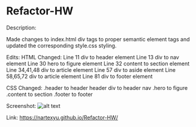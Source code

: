 # Refactor-HW

Description: 

Made changes to index.html div tags to proper semantic element tags and updated the corresponding style.css styling. 

Edits: 
HTML 
    Changed:
    Line 11 div to header element
    Line 13 div to nav element
    Line 30 hero to figure element
    Line 32 content to section element
    Line 34,41,48 div to article element
    Line 57 div to aside element
    Line 58,65,72 div to article element
    Line 81 div to footer element

CSS
    Changed:
    .header to header
    header div to header nav
    .hero to figure
    .content to section
    .footer to footer

Screenshot: 
![alt text](https://github.com/nartexyu/Refactor-HW/blob/main/refactor.jpg?raw=true)

Link:
https://nartexyu.github.io/Refactor-HW/